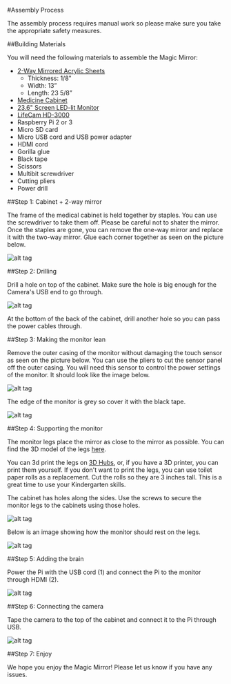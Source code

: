 #Assembly Process

The assembly process requires manual work so please make sure you take the appropriate safety measures.

##Building Materials

You will need the following materials to assemble the Magic Mirror:

* [2-Way Mirrored Acrylic Sheets](http://www.tapplastics.com/product/plastics/cut_to_size_plastic/two_way_mirrored_acrylic/558)
  * Thickness: 1/8"
  * Width: 13”
  * Length: 23 5/8”
* [Medicine Cabinet](http://www.homedepot.com/p/Glacier-Bay-15-1-4-in-x-26-in-Surface-Mount-Framed-Mirrored-Swing-Door-Medicine-Cabinet-in-White-S1627-12-B/100576352)
* [23.6" Screen LED-lit Monitor](http://www.amazon.com/Samsung-SD300-S24D300HL-Certified-Refurbished/dp/B015X024AA/ref=sr_1_25?ie=UTF8&qid=1454975315&sr=8-25&keywords=24+inch+samsung+monitor)
* [LifeCam HD-3000](https://www.microsoft.com/accessories/en-us/products/webcams/lifecam-hd-3000/t3h-00011)
* Raspberry Pi 2 or 3
* Micro SD card
* Micro USB cord and USB power adapter
* HDMI cord
* Gorilla glue
* Black tape
* Scissors
* Multibit screwdriver
* Cutting pliers
* Power drill

##Step 1: Cabinet + 2-way mirror

The frame of the medical cabinet is held together by staples. You can use the screwdriver to take them off. Please be careful not to shater the mirror. Once the staples are gone, you can remove the one-way mirror and replace it with the two-way mirror. Glue each corner together as seen on the picture below.

![alt tag](https://s3-us-west-2.amazonaws.com/magicmirrordemo/frame.jpg)

##Step 2: Drilling

Drill a hole on top of the cabinet. Make sure the hole is big enough for the Camera's USB end to go through.  

![alt tag](https://s3-us-west-2.amazonaws.com/magicmirrordemo/drill_magic_mirror.JPG)

At the bottom of the back of the cabinet, drill another hole so you can pass the power cables through.

##Step 3: Making the monitor lean

Remove the outer casing of the monitor without damaging the touch sensor as seen on the picture below. You can use the pliers to cut the sensor panel off the outer casing. You will need this sensor to control the power settings of the monitor. It should look like the image below.

![alt tag](https://s3-us-west-2.amazonaws.com/magicmirrordemo/naked_monitor.JPG)

The edge of the monitor is grey so cover it with the black tape.

![alt tag](https://s3-us-west-2.amazonaws.com/magicmirrordemo/tape_monitor.jpg)

##Step 4: Supporting the monitor

The monitor legs place the mirror as close to the mirror as possible. You can find the 3D model of the legs [here](https://s3-us-west-2.amazonaws.com/magicmirrordemo/UniversalClip.stl). 

You can 3d print the legs on [3D Hubs](https://www.3dhubs.com/), or, if you have a 3D printer, you can print them yourself. If you don't want to print the legs, you can use toilet paper rolls as a replacement. Cut the rolls so they are 3 inches tall. This is a great time to use your Kindergarten skills.

The cabinet has holes along the sides. Use the screws to secure the monitor legs to the cabinets using those holes. 

![alt tag](https://s3-us-west-2.amazonaws.com/magicmirrordemo/leg_screw.png)

Below is an image showing how the monitor should rest on the legs.

![alt tag](https://s3-us-west-2.amazonaws.com/magicmirrordemo/monitor_in_place.jpg)

##Step 5: Adding the brain

Power the Pi with the USB cord (1) and connect the Pi to the monitor through HDMI (2).

![alt tag](https://s3-us-west-2.amazonaws.com/magicmirrordemo/rpi2-inst.png)

##Step 6: Connecting the camera

Tape the camera to the top of the cabinet and connect it to the Pi through USB.

![alt tag](https://s3-us-west-2.amazonaws.com/magicmirrordemo/tape_camera.jpg)

##Step 7: Enjoy

We hope you enjoy the Magic Mirror! Please let us know if you have any issues.















